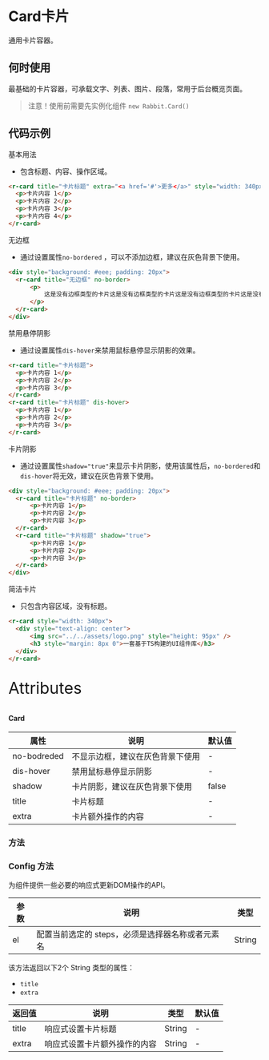 # Card卡片

通用卡片容器。

## 何时使用

最基础的卡片容器，可承载文字、列表、图片、段落，常用于后台概览页面。

> 注意！使用前需要先实例化组件  `new Rabbit.Card()`

## 代码示例

基本用法

- 包含标题、内容、操作区域。

```html
<r-card title="卡片标题" extra="<a href='#'>更多</a>" style="width: 340px">
  <p>卡片内容 1</p>
  <p>卡片内容 2</p>
  <p>卡片内容 3</p>
  <p>卡片内容 4</p>
</r-card>
```

无边框

- 通过设置属性`no-bordered` ，可以不添加边框，建议在灰色背景下使用。

```html
<div style="background: #eee; padding: 20px">
  <r-card title="无边框" no-border>
      <p>
          这是没有边框类型的卡片这是没有边框类型的卡片这是没有边框类型的卡片这是没有边框类型的卡片
      </p>
  </r-card>
</div>
```

禁用悬停阴影

- 通过设置属性`dis-hover`来禁用鼠标悬停显示阴影的效果。

```html
<r-card title="卡片标题">
  <p>卡片内容 1</p>
  <p>卡片内容 2</p>
  <p>卡片内容 3</p>
</r-card>
<r-card title="卡片标题" dis-hover>
  <p>卡片内容 1</p>
  <p>卡片内容 2</p>
  <p>卡片内容 3</p>
</r-card>
```

卡片阴影

- 通过设置属性`shadow="true"`来显示卡片阴影，使用该属性后，`no-bordered`和`dis-hover`将无效，建议在灰色背景下使用。

```html
<div style="background: #eee; padding: 20px">
  <r-card title="卡片标题" no-border>
      <p>卡片内容 1</p>
      <p>卡片内容 2</p>
      <p>卡片内容 3</p>
  </r-card>
  <r-card title="卡片标题" shadow="true">
      <p>卡片内容 1</p>
      <p>卡片内容 2</p>
      <p>卡片内容 3</p>
  </r-card>
</div>
```

简洁卡片 

- 只包含内容区域，没有标题。

```html
<r-card style="width: 340px">
  <div style="text-align: center">
      <img src="../../assets/logo.png" style="height: 95px" />
      <h3 style="margin: 8px 0">一套基于TS构建的UI组件库</h3>
  </div>
</r-card>
```

<p style="font-size: 32px">Attributes</p>

#### Card

| 属性        | 说明                             | 默认值 |
| ----------- | -------------------------------- | ------ |
| no-bodreded | 不显示边框，建议在灰色背景下使用 | -      |
| dis-hover   | 禁用鼠标悬停显示阴影             | -      |
| shadow      | 卡片阴影，建议在灰色背景下使用   | false  |
| title       | 卡片标题                         | -      |
| extra       | 卡片额外操作的内容               | -      |

### 方法

### Config  方法

为组件提供一些必要的响应式更新DOM操作的API。

| 参数 | 说明                                             | 类型   |
| ---- | ------------------------------------------------ | ------ |
| el   | 配置当前选定的 steps，必须是选择器名称或者元素名 | String |

该方法返回以下2个 String 类型的属性：

- `title`
- `extra`

| 返回值 | 说明                         | 类型   | 默认值 |
| ------ | ---------------------------- | ------ | ------ |
| title  | 响应式设置卡片标题           | String | -      |
| extra  | 响应式设置卡片额外操作的内容 | String | -      |